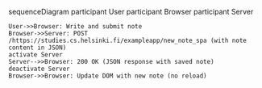 sequenceDiagram
    participant User
    participant Browser
    participant Server

    User->>Browser: Write and submit note
    Browser->>Server: POST /https://studies.cs.helsinki.fi/exampleapp/new_note_spa (with note content in JSON)
    activate Server
    Server-->>Browser: 200 OK (JSON response with saved note)
    deactivate Server
    Browser->>Browser: Update DOM with new note (no reload)

